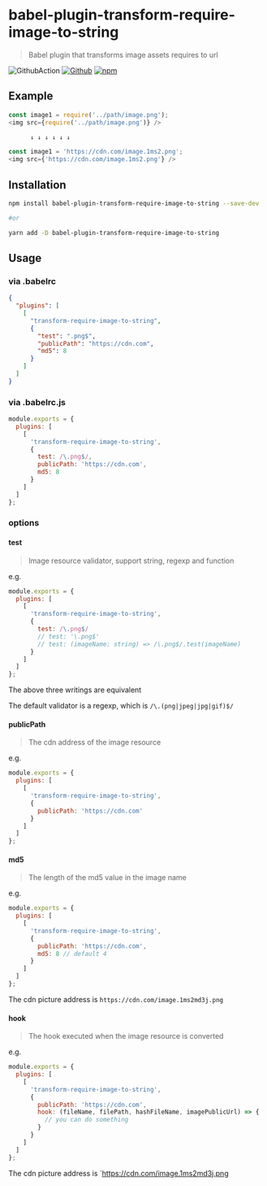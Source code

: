 # babel-plugin-transform-require-image-to-string

> Babel plugin that transforms image assets requires to url

![GithubAction](https://github.com/yyzclyang/babel-plugin-transform-require-image-to-string/workflows/UnitTest/badge.svg)
[![Github](https://img.shields.io/github/license/yyzclyang/babel-plugin-transform-require-image-to-string.svg)](https://github.com/yyzclyang/babel-plugin-transform-require-image-to-string)
[![npm](https://img.shields.io/npm/v/babel-plugin-transform-require-image-to-string.svg)](https://www.npmjs.com/package/babel-plugin-transform-require-image-to-string)

## Example

```javascript
const image1 = require('../path/image.png');
<img src={require('../path/image.png')} />

      ↓ ↓ ↓ ↓ ↓ ↓

const image1 = 'https://cdn.com/image.1ms2.png';
<img src={'https://cdn.com/image.1ms2.png'} />
```

## Installation

```bash
npm install babel-plugin-transform-require-image-to-string --save-dev

#or

yarn add -D babel-plugin-transform-require-image-to-string
```

## Usage

### via .babelrc

```json
{
  "plugins": [
    [
      "transform-require-image-to-string",
      {
        "test": ".png$",
        "publicPath": "https://cdn.com",
        "md5": 8
      }
    ]
  ]
}
```

### via .babelrc.js

```javascript
module.exports = {
  plugins: [
    [
      'transform-require-image-to-string',
      {
        test: /\.png$/,
        publicPath: 'https://cdn.com',
        md5: 8
      }
    ]
  ]
};
```

### options

#### test

> Image resource validator, support string, regexp and function

e.g.

```javascript
module.exports = {
  plugins: [
    [
      'transform-require-image-to-string',
      {
        test: /\.png$/
        // test: '\.png$'
        // test: (imageName: string) => /\.png$/.test(imageName)
      }
    ]
  ]
};
```

The above three writings are equivalent

The default validator is a regexp, which is `/\.(png|jpeg|jpg|gif)$/`

#### publicPath

> The cdn address of the image resource

e.g.

```javascript
module.exports = {
  plugins: [
    [
      'transform-require-image-to-string',
      {
        publicPath: 'https://cdn.com'
      }
    ]
  ]
};
```

#### md5

> The length of the md5 value in the image name

e.g.

```javascript
module.exports = {
  plugins: [
    [
      'transform-require-image-to-string',
      {
        publicPath: 'https://cdn.com',
        md5: 8 // default 4
      }
    ]
  ]
};
```

The cdn picture address is `https://cdn.com/image.1ms2md3j.png`

#### hook

> The hook executed when the image resource is converted

e.g.

```javascript
module.exports = {
  plugins: [
    [
      'transform-require-image-to-string',
      {
        publicPath: 'https://cdn.com',
        hook: (fileName, filePath, hashFileName, imagePublicUrl) => {
          // you can do something
        }
      }
    ]
  ]
};
```

The cdn picture address is `https://cdn.com/image.1ms2md3j.png
